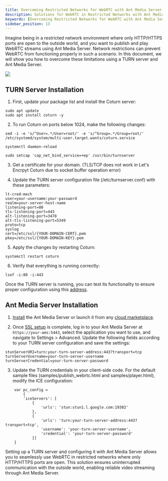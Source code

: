 ```yaml
---
title: Overcoming Restricted Networks for WebRTC with Ant Media Server
description: Solutions for WebRTC in Restricted Networks with Ant Media Server
keywords: [Overcoming Restricted Networks for WebRTC with Ant Media Server, Solutions for WebRTC in Restricted Networks with Ant Media Server, Ant Media Server Tutorials]
sidebar_position: 13
---
```


Imagine being in a restricted network environment where only HTTP/HTTPS ports are open to the outside world, and you want to publish and play WebRTC streams using Ant Media Server. Network restrictions can prevent WebRTC from functioning properly in such a scenario. In this document, we will show you how to overcome these limitations using a TURN server and Ant Media Server.

![](@site/static/img/ams-restricted-networks-turn.png)

## TURN Server Installation

1. First, update your package list and install the Coturn server:

```
sudo apt update
sudo apt install coturn -y
```

2. To run Coturn on ports below 1024, make the following changes:

```
sed -i -e 's/^User=.*/User=root/' -e 's/^Group=.*/Group=root/' /etc/systemd/system/multi-user.target.wants/coturn.service

systemctl daemon-reload
```
```
sudo setcap 'cap_net_bind_service=+ep' /usr/bin/turnserver
```

3. Get a certificate for your domain. (TLS/TCP does not work in Let's Encrpyt Coturn due to socket buffer operation error) 

4. Update the TURN server configuration file (/etc/turnserver.conf) with these parameters:

```
lt-cred-mech
user=your-username:your-password
realm=your-server-host-name
listening-port=80
tls-listening-port=443
alt-listening-port=3478
alt-tls-listening-port=5349
proto=tcp
syslog
cert=/etc/ssl/{YOUR-DOMAIN-CERT}.pem
pkey=/etc/ssl/{YOUR-DOMAIN-KEY}.pem
```

5. Apply the changes by restarting Coturn:

```
systemctl restart coturn
```

6. Verify that everything is running correctly:

```
lsof -i:80 -i:443
```

Once the TURN server is running, you can test its functionality to ensure proper configuration using this [address](https://webrtc.github.io/samples/src/content/peerconnection/trickle-ice/). 

## Ant Media Server Installation

1. [Install](https://antmedia.io/docs/guides/installing-on-linux/installing-ams-on-linux/) the Ant Media Server or launch it from any [cloud marketplace](https://antmedia.io/docs/quick-start/#checkout-fast--easy-installations-on-cloud-marketplaces).

2. Once [SSL setup](https://antmedia.io/docs/guides/installing-on-linux/setting-up-ssl/) is complete, log in to your Ant Media Server at `https://your-ams:5443`, select the application you want to use, and navigate to Settings > Advanced. Update the following fields according to your TURN server configuration and save the settings:

```
stunServerURI=turn:your-turn-server-address:443?transport=tcp
turnServerUsername=your-turn-server-username
turnServerCredential=your-turn-server-password
```

3. Update the TURN credentials in your client-side code. For the default sample files (samples/publish_webrtc.html and samples/player.html), modify the ICE configuration:

```
	var pc_config =
        {
        'iceServers': [
            {
                'urls': 'stun:stun1.l.google.com:19302'
            },
            {
                'urls': 'turn:your-turn-server-address:443?transport=tcp',
                'username': 'your-turn-server-username',
                'credential': 'your-turn-server-password'
            }]
    }
```

Setting up a TURN server and configuring it with Ant Media Server allows you to seamlessly use WebRTC in restricted networks where only HTTP/HTTPS ports are open. This solution ensures uninterrupted communication with the outside world, enabling reliable video streaming through Ant Media Server.

